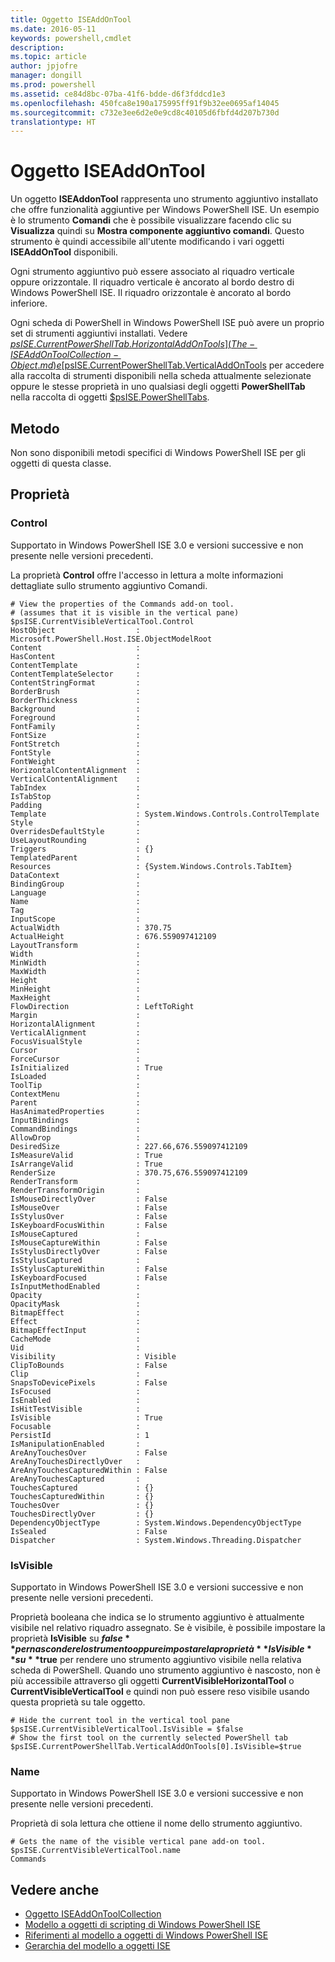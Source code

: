 ```yaml
---
title: Oggetto ISEAddOnTool
ms.date: 2016-05-11
keywords: powershell,cmdlet
description: 
ms.topic: article
author: jpjofre
manager: dongill
ms.prod: powershell
ms.assetid: ce84d8bc-07ba-41f6-bdde-d6f3fddcd1e3
ms.openlocfilehash: 450fca8e190a175995ff91f9b32ee0695af14045
ms.sourcegitcommit: c732e3ee6d2e0e9cd8c40105d6fbfd4d207b730d
translationtype: HT
---
```

# <a name="the-iseaddontool-object"></a>Oggetto ISEAddOnTool
  Un oggetto **ISEAddonTool** rappresenta uno strumento aggiuntivo installato che offre funzionalità aggiuntive per Windows PowerShell ISE. Un esempio è lo strumento **Comandi** che è possibile visualizzare facendo clic su **Visualizza** quindi su **Mostra componente aggiuntivo comandi**. Questo strumento è quindi accessibile all'utente modificando i vari oggetti **ISEAddOnTool** disponibili.

 Ogni strumento aggiuntivo può essere associato al riquadro verticale oppure orizzontale. Il riquadro verticale è ancorato al bordo destro di Windows PowerShell ISE. Il riquadro orizzontale è ancorato al bordo inferiore.

 Ogni scheda di PowerShell in Windows PowerShell ISE può avere un proprio set di strumenti aggiuntivi installati. Vedere [$psISE.CurrentPowerShellTab.HorizontalAddOnTools](The-ISEAddOnToolCollection-Object.md) e [$psISE.CurrentPowerShellTab.VerticalAddOnTools](The-ISEAddOnToolCollection-Object.md) per accedere alla raccolta di strumenti disponibili nella scheda attualmente selezionate oppure le stesse proprietà in uno qualsiasi degli oggetti **PowerShellTab** nella raccolta di oggetti [$psISE.PowerShellTabs](The-PowerShellTabCollection-Object.md).

## <a name="methods"></a>Metodo
 Non sono disponibili metodi specifici di Windows PowerShell ISE per gli oggetti di questa classe.

## <a name="properties"></a>Proprietà

###  <a name="a-namecontrola-control"></a><a name="Control"></a> Control
  Supportato in Windows PowerShell ISE 3.0 e versioni successive e non presente nelle versioni precedenti.

 La proprietà **Control** offre l'accesso in lettura a molte informazioni dettagliate sullo strumento aggiuntivo Comandi.

```
# View the properties of the Commands add-on tool.
# (assumes that it is visible in the vertical pane)
$psISE.CurrentVisibleVerticalTool.Control
HostObject                  : Microsoft.PowerShell.Host.ISE.ObjectModelRoot
Content                     :
HasContent                  :
ContentTemplate             :
ContentTemplateSelector     :
ContentStringFormat         :
BorderBrush                 :
BorderThickness             :
Background                  :
Foreground                  :
FontFamily                  :
FontSize                    :
FontStretch                 :
FontStyle                   :
FontWeight                  :
HorizontalContentAlignment  :
VerticalContentAlignment    :
TabIndex                    :
IsTabStop                   :
Padding                     :
Template                    : System.Windows.Controls.ControlTemplate
Style                       :
OverridesDefaultStyle       :
UseLayoutRounding           :
Triggers                    : {}
TemplatedParent             :
Resources                   : {System.Windows.Controls.TabItem}
DataContext                 :
BindingGroup                :
Language                    :
Name                        :
Tag                         :
InputScope                  :
ActualWidth                 : 370.75
ActualHeight                : 676.559097412109
LayoutTransform             :
Width                       :
MinWidth                    :
MaxWidth                    :
Height                      :
MinHeight                   :
MaxHeight                   :
FlowDirection               : LeftToRight
Margin                      :
HorizontalAlignment         :
VerticalAlignment           :
FocusVisualStyle            :
Cursor                      :
ForceCursor                 :
IsInitialized               : True
IsLoaded                    :
ToolTip                     :
ContextMenu                 :
Parent                      :
HasAnimatedProperties       :
InputBindings               :
CommandBindings             :
AllowDrop                   :
DesiredSize                 : 227.66,676.559097412109
IsMeasureValid              : True
IsArrangeValid              : True
RenderSize                  : 370.75,676.559097412109
RenderTransform             :
RenderTransformOrigin       :
IsMouseDirectlyOver         : False
IsMouseOver                 : False
IsStylusOver                : False
IsKeyboardFocusWithin       : False
IsMouseCaptured             :
IsMouseCaptureWithin        : False
IsStylusDirectlyOver        : False
IsStylusCaptured            :
IsStylusCaptureWithin       : False
IsKeyboardFocused           : False
IsInputMethodEnabled        :
Opacity                     :
OpacityMask                 :
BitmapEffect                :
Effect                      :
BitmapEffectInput           :
CacheMode                   :
Uid                         :
Visibility                  : Visible
ClipToBounds                : False
Clip                        :
SnapsToDevicePixels         : False
IsFocused                   :
IsEnabled                   :
IsHitTestVisible            :
IsVisible                   : True
Focusable                   :
PersistId                   : 1
IsManipulationEnabled       :
AreAnyTouchesOver           : False
AreAnyTouchesDirectlyOver   :
AreAnyTouchesCapturedWithin : False
AreAnyTouchesCaptured       :
TouchesCaptured             : {}
TouchesCapturedWithin       : {}
TouchesOver                 : {}
TouchesDirectlyOver         : {}
DependencyObjectType        : System.Windows.DependencyObjectType
IsSealed                    : False
Dispatcher                  : System.Windows.Threading.Dispatcher

```

###  <a name="a-nameisvisiblea-isvisible"></a><a name="IsVisible"></a> IsVisible
  Supportato in Windows PowerShell ISE 3.0 e versioni successive e non presente nelle versioni precedenti.

 Proprietà booleana che indica se lo strumento aggiuntivo è attualmente visibile nel relativo riquadro assegnato. Se è visibile, è possibile impostare la proprietà **IsVisible** su **$false** per nascondere lo strumento oppure impostare la proprietà **IsVisible** su **$true** per rendere uno strumento aggiuntivo visibile nella relativa scheda di PowerShell. Quando uno strumento aggiuntivo è nascosto, non è più accessibile attraverso gli oggetti **CurrentVisibleHorizontalTool** o **CurrentVisibleVerticalTool** e quindi non può essere reso visibile usando questa proprietà su tale oggetto.

```
# Hide the current tool in the vertical tool pane
$psISE.CurrentVisibleVerticalTool.IsVisible = $false
# Show the first tool on the currently selected PowerShell tab
$psISE.CurrentPowerShellTab.VerticalAddOnTools[0].IsVisible=$true

```

###  <a name="a-namenamea-name"></a><a name="name"></a> Name
  Supportato in Windows PowerShell ISE 3.0 e versioni successive e non presente nelle versioni precedenti.

 Proprietà di sola lettura che ottiene il nome dello strumento aggiuntivo.

```
# Gets the name of the visible vertical pane add-on tool.
$psISE.CurrentVisibleVerticalTool.name
Commands

```

## <a name="see-also"></a>Vedere anche
- [Oggetto ISEAddOnToolCollection](The-ISEAddOnToolCollection-Object.md)
- [Modello a oggetti di scripting di Windows PowerShell ISE](The-Windows-PowerShell-ISE-Scripting-Object-Model.md)
- [Riferimenti al modello a oggetti di Windows PowerShell ISE](Windows-PowerShell-ISE-Object-Model-Reference.md)
- [Gerarchia del modello a oggetti ISE](The-ISE-Object-Model-Hierarchy.md)

